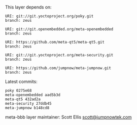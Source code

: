 This layer depends on:

    URI: git://git.yoctoproject.org/poky.git
    branch: zeus

    URI: git://git.openembedded.org/meta-openembedded
    branch: zeus

    URI: https://github.com/meta-qt5/meta-qt5.git
    branch: zeus 

    URI: git://git.yoctoproject.org/meta-security.git
    branch: zeus 

    URI: https://github.com/jumpnow/meta-jumpnow.git
    branch: zeus


Latest commits:

    poky 0275e68
    meta-openembedded aad5b3d
    meta-qt5 432ad2a
    meta-security 27ddb45
    meta-jumpnow b148cd8


meta-bbb layer maintainer: Scott Ellis <scott@jumpnowtek.com>

